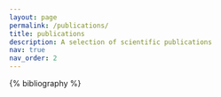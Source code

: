 ```yaml
---
layout: page
permalink: /publications/
title: publications
description: A selection of scientific publications
nav: true
nav_order: 2
---
```


<!-- _pages/publications.md -->
<div class="publications">

{% bibliography %}

</div>
